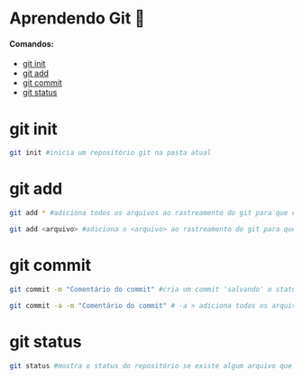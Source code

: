 # Aprendendo Git :squid:

#### Comandos:

- [git init](#git-init)
- [git add](#git-add[)
- [git commit](#git-commit)
- [git status](#git-status)

# git init

```bash
git init #inicia um repositório git na pasta atual
```

# git add

```bash
git add * #adiciona todos os arquivos ao rastreamento do git para que ele gerencie suas mudanças
```

```bash
git add <arquivo> #adiciona o <arquivo> ao rastreamento do git para que ele gerencie suas mudanças
```

# git commit

```bash
git commit -m "Comentário do commit" #cria um commit 'salvando' o status do projeto. -m > especifica a mensagem, uma breve descrição das modificações

git commit -a -m "Comentário do commit" # -a > adiciona todos os arquivos ao commit.
```

# git status

```bash
git status #mostra o status do repositório se existe algum arquivo que não está sendo rastreado, arquivos modificados, deletados, mostra de maneira geral o status de todo o repositório
```

